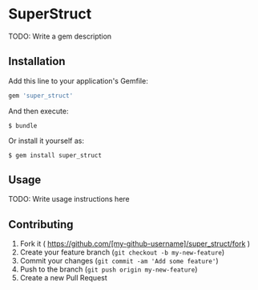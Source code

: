 # SuperStruct

TODO: Write a gem description

## Installation

Add this line to your application's Gemfile:

```ruby
gem 'super_struct'
```

And then execute:

    $ bundle

Or install it yourself as:

    $ gem install super_struct

## Usage

TODO: Write usage instructions here

## Contributing

1. Fork it ( https://github.com/[my-github-username]/super_struct/fork )
2. Create your feature branch (`git checkout -b my-new-feature`)
3. Commit your changes (`git commit -am 'Add some feature'`)
4. Push to the branch (`git push origin my-new-feature`)
5. Create a new Pull Request
